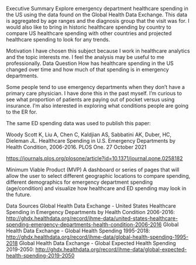 Executive Summary
Explore emergency department healthcare spending in the US using the data found on the Global Health Data Exchange. This data is aggregated by age ranges and the diagnosis group that the visit was for. I would also like to bring in historic healthcare spending by country to compare US healthcare spending with other countries and projected healthcare spending to look for any trends.

Motivation
I have chosen this subject because I work in healthcare analytics and the topic interests me. I feel the analysis may be useful to me professionally.
Data Question
How has healthcare spending in the US changed over time and how much of that spending is in emergency departments.

Some people tend to use emergency departments when they don’t have a primary care physician. I have done this in the past myself. I’m curious to see what proportion of patients are paying out of pocket versus using insurance. I’m also interested in exploring what conditions people are going to the ER for.

The same ED spending data was used to publish this paper: 

Woody Scott K, Liu A, Chen C, Kaldjian AS, Sabbatini AK, Duber, HC, Dieleman JL. Healthcare Spending in
U.S. Emergency Departments by Health Condition, 2006-2016. PLOS One. 27 October 2021

https://journals.plos.org/plosone/article?id=10.1371/journal.pone.0258182

Minimum Viable Product (MVP)
A dashboard or series of pages that will allow the user to select different geographic locations to compare spending, different demographics for emergency department spending (age/condition) and visualize how healthcare and ED spending may look in the future.

Data Sources
Global Health Data Exchange - United States Healthcare Spending in Emergency Departments by Health Condition 2006-2016: http://ghdx.healthdata.org/record/ihme-data/united-states-healthcare-spending-emergency-departments-health-condition-2006-2016
Global Health Data Exchange - Global Health Spending 1995-2018: http://ghdx.healthdata.org/record/ihme-data/global-health-spending-1995-2018
Global Health Data Exchange - Global Expected Health Spending 2019-2050: http://ghdx.healthdata.org/record/ihme-data/global-expected-health-spending-2019-2050
